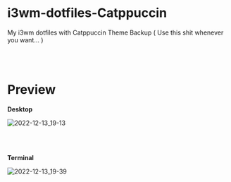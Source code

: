 # i3wm-dotfiles-Catppuccin

My i3wm dotfiles with Catppuccin Theme Backup
( Use this shit whenever you want... )

<br>
<br>

# Preview

<b> Desktop </b> <br>

![2022-12-13_19-13](https://user-images.githubusercontent.com/109078709/207304335-eb3c7738-e835-4762-b9a0-483e6e1ccce0.jpg)

<br>
<br>

<b> Terminal </b> <br>

![2022-12-13_19-39](https://user-images.githubusercontent.com/109078709/207308310-981bf2ad-4298-4ca9-8fb0-ac20d580ae7c.jpg)

<br>
<br>


